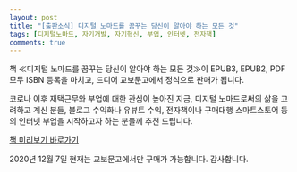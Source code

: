 ```yaml
---
layout: post
title: "[출판소식] 디지털 노마드를 꿈꾸는 당신이 알아야 하는 모든 것"
tags: [디지털노마드, 자기개발, 자기혁신, 부업, 인터넷, 전자책]
comments: true
---
```


책 ≪디지털 노마드를 꿈꾸는 당신이 알아야 하는 모든 것≫이 EPUB3, EPUB2, PDF 모두 ISBN 등록을 마치고, 드디어 교보문고에서 정식으로 판매가 됩니다.

코로나 이후 재택근무와 부업에 대한 관심이 높아진 지금, 디지털 노마드로써의 삶을 고려하고 계신 분들, 블로그 수익화나 유뷰트 수익, 전자책이나 구매대행 스마트스토어 등의 인터넷 부업을 시작하고자 하는 분들께 추천 드립니다.

<a href="http://digital.kyobobook.co.kr/digital/ebook/ebookDetail.ink?selectedLargeCategory=001&barcode=480D201208350&orderClick=LEK&Kc=">책 미리보기 바로가기</a>

2020년 12월 7일 현재는 교보문고에서만 구매가 가능합니다. 감사합니다.
